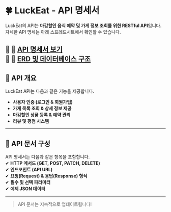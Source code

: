 # 🍀 LuckEat - API 명세서  

LuckEat의 API는 **마감할인 음식 예약 및 가게 정보 조회를 위한 RESTful API**입니다.  
자세한 API 명세는 아래 스프레드시트에서 확인할 수 있습니다.  

📌 **🔗 [API 명세서 보기](스프레드시트_링크_삽입)**  
📌 **🔗 [ERD 및 데이터베이스 구조](ERD.md)**  
---

## 🔶 API 개요  
LuckEat API는 다음과 같은 기능을 제공합니다.  
- **사용자 인증 (로그인 & 회원가입)**  
- **가게 목록 조회 & 상세 정보 제공**  
- **마감할인 상품 등록 & 예약 관리**  
- **리뷰 및 평점 시스템**  

---

## 🔶 API 문서 구성  
API 명세서는 다음과 같은 항목을 포함합니다.  
✔ **HTTP 메서드 (GET, POST, PATCH, DELETE)**  
✔ **엔드포인트 (API URL)**  
✔ **요청(Request) & 응답(Response) 형식**  
✔ **필수 및 선택 파라미터**  
✔ **예제 JSON 데이터**  

---


> API 문서는 지속적으로 업데이트됩니다! 

